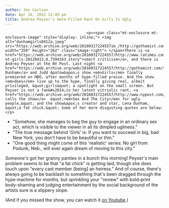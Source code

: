 ```yaml
---
author: Jen Carlson
date: Apr 16, 2012 12:49 pm
title: Andrea Peyser's Hate-Filled Rant On Girls Is Ugly
---
```


	
										<p><span class="mt-enclosure mt-enclosure-image" style="display: inline;"> <img alt="dunhamgirls0412a.jpeg" src="https://web.archive.org/web/20160317224557im_/http://gothamist.com/attachments/arts_jen/dunhamgirls0412a.jpeg" width="350" height="262" class="image-right"> </span>There is <a href="https://web.archive.org/web/20160317224557/http://www.latimes.com/entertainment/news/tv/la-et-girls-20120413,0,7394163.story">smart criticism</a>, and there is Andrea Peyser at the NY Post. Last night <a href="https://web.archive.org/web/20160317224557/http://gothamist.com/tags/lenadunham">Lena Dunham</a> and Judd Apatow&apos;s show <em>Girls</em> finally premiered on HBO, after months of hype-filled praise. And the show <em>does</em> live up to the hype, finally giving real, albeit privileged, &quot;girls&quot; a spotlight on the small screen. But Peyser is not a fan&#x2014;in her latest vitriolic rant, <a href="https://web.archive.org/web/20160317224557/http://www.nypost.com/p/news/national/you_go_girls_far_far_away_AW8AH7YeDPQfBWdRzLLQ9K#ixzz1sDfY8CQU">Peyser calls the show</a>  &quot;<em>Sex And The City</em> for ugly people,&quot; and the show&apos;s creator and star, Lena Dunham, &quot;a fat chick.&quot; Some of her more disgusting quotes are below:</p>

<ul><li>&quot;Somehow, she manages to beg the guy to engage in an ordinary sex act, which is visible to the viewer in all its dimpled ugliness.&quot;
</li><li>&quot;The true message behind &apos;Girls&apos; is: If you want to succeed in big, bad New York, you don&#x2019;t have to be beautiful or thin.&quot;
</li><li>&quot;One good thing might come of this &apos;realistic&apos; series: No girl from Podunk, Neb., will ever again dream of moving to this city.&quot;</li></ul>

<p><em>Someone&apos;s</em> got her granny panties in a bunch this morning! Peyser&apos;s main problem seems to be that &quot;a fat chick&quot; is getting laid, though she does touch upon &quot;every cast member [being] an heiress.&quot; And of course, there&apos;s always going to be backlash to something that&apos;s been dragged through the hype machine for months, but sprinkling your &quot;review&quot; with bold-print body-shaming and judging entertainment by the social background of the artists sure is a slippery slope.</p>

<p>(And if you missed the show, you can watch it <a href="https://web.archive.org/web/20160317224557/https://www.youtube.com/watch?v=OrQfvq9RfM0">on Youtube</a>.)</p>					
										
									
				